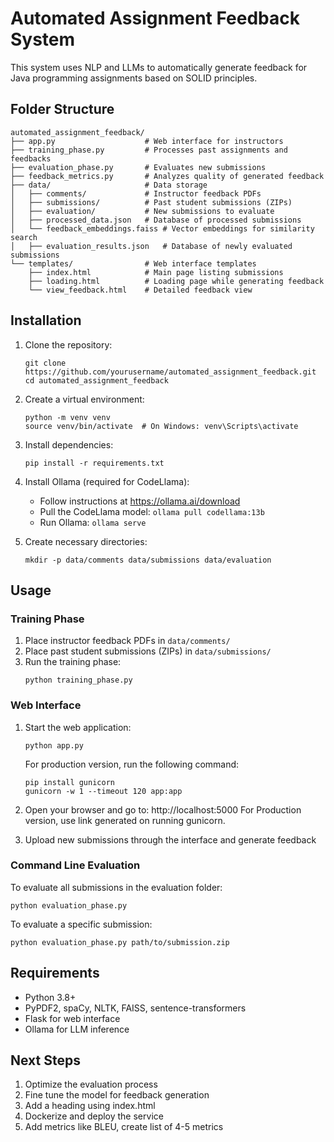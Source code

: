 # Automated Assignment Feedback System

This system uses NLP and LLMs to automatically generate feedback for Java programming assignments based on SOLID principles.

## Folder Structure

```
automated_assignment_feedback/
├── app.py                    # Web interface for instructors
├── training_phase.py         # Processes past assignments and feedbacks
├── evaluation_phase.py       # Evaluates new submissions
├── feedback_metrics.py       # Analyzes quality of generated feedback
├── data/                     # Data storage
│   ├── comments/             # Instructor feedback PDFs
│   ├── submissions/          # Past student submissions (ZIPs)
│   ├── evaluation/           # New submissions to evaluate
│   ├── processed_data.json   # Database of processed submissions
│   └── feedback_embeddings.faiss # Vector embeddings for similarity search
│   ├── evaluation_results.json   # Database of newly evaluated submissions
└── templates/                # Web interface templates
    ├── index.html            # Main page listing submissions
    ├── loading.html          # Loading page while generating feedback
    └── view_feedback.html    # Detailed feedback view
```

## Installation

1. Clone the repository:
   ```
   git clone https://github.com/yourusername/automated_assignment_feedback.git
   cd automated_assignment_feedback
   ```

2. Create a virtual environment:
   ```
   python -m venv venv
   source venv/bin/activate  # On Windows: venv\Scripts\activate
   ```

3. Install dependencies:
   ```
   pip install -r requirements.txt
   ```

4. Install Ollama (required for CodeLlama):
   - Follow instructions at https://ollama.ai/download
   - Pull the CodeLlama model: `ollama pull codellama:13b`
   - Run Ollama: `ollama serve`

5. Create necessary directories:
   ```
   mkdir -p data/comments data/submissions data/evaluation
   ```

## Usage

### Training Phase

1. Place instructor feedback PDFs in `data/comments/`
2. Place past student submissions (ZIPs) in `data/submissions/`
3. Run the training phase:
   ```
   python training_phase.py
   ```

### Web Interface

1. Start the web application:
   ```
   python app.py
   ```
   For production version, run the following command:
   ```
   pip install gunicorn
   gunicorn -w 1 --timeout 120 app:app
   ```

2. Open your browser and go to: http://localhost:5000
   For Production version, use link generated on running gunicorn.

3. Upload new submissions through the interface and generate feedback

### Command Line Evaluation

To evaluate all submissions in the evaluation folder:
```
python evaluation_phase.py
```

To evaluate a specific submission:
```
python evaluation_phase.py path/to/submission.zip
```

## Requirements

- Python 3.8+
- PyPDF2, spaCy, NLTK, FAISS, sentence-transformers
- Flask for web interface
- Ollama for LLM inference

## Next Steps

1. Optimize the evaluation process
2. Fine tune the model for feedback generation
3. Add a heading using index.html
4. Dockerize and deploy the service
5. Add metrics like BLEU, create list of 4-5 metrics
